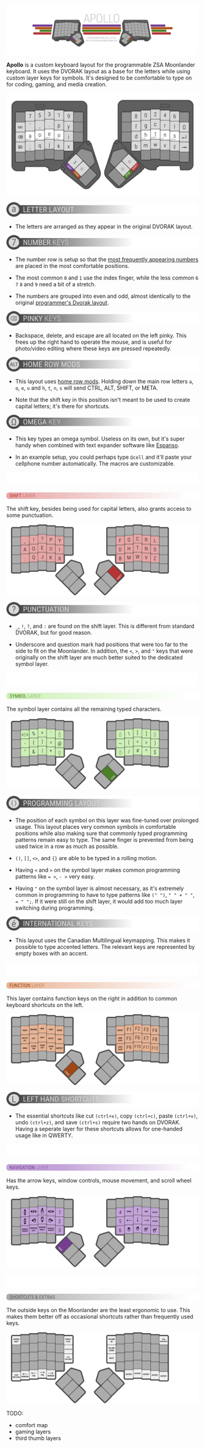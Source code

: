 ![logo](Assets/logo.png)

**Apollo** is a custom keyboard layout for the programmable ZSA Moonlander keyboard. It uses the DVORAK layout as a base for the letters while using custom layer keys for symbols. It's designed to be comfortable to type on for coding, gaming, and media creation.

![main layout](Assets/1.png)

![letter layout](Assets/g11.png)

- The letters are arranged as they appear in the original DVORAK layout.

![number keys](Assets/g12.png)

- The number row is setup so that the [most frequently appearing numbers](https://en.wikipedia.org/wiki/Benford%27s_law) are placed in the most comfortable positions.

- The most common `0` and `1` use the index finger, while the less common `6` `7` `8` and `9` need a bit of a stretch.

- The numbers are grouped into even and odd, almost identically to the original [programmer's Dvorak layout](https://www.kaufmann.no/roland/dvorak/).

![pinky keys](Assets/g13.png)

- Backspace, delete, and escape are all located on the left pinky. This frees up the right hand to operate the mouse, and is useful for photo/video editing where these keys are pressed repeatedly.

![home row mods](Assets/g14.png)

- This layout uses [home row mods](https://precondition.github.io/home-row-mods). Holding down the main row letters `a`, `o`, `e`, `u` and `h`, `t`, `n`, `s` will send CTRL, ALT, SHIFT, or META.

- Note that the shift key in this position isn't meant to be used to create capital letters; it's there for shortcuts.

![omega key](Assets/g15.png)

- This key types an omega symbol. Useless on its own, but it's super handy when combined with text expander software like [Espanso](https://espanso.org/).

- In an example setup, you could perhaps type `Ωcell` and it'll paste your cellphone number automatically. The macros are customizable.

![blank space](Assets/blank.png)

![Shift Layer](Assets/h2.png)

The shift key, besides being used for capital letters, also grants access to some punctuation.

![shifted layout](Assets/2.png)

![punctuation](Assets/g17.png)

- `_`, `!`, `?`, and `:` are found on the shift layer. This is different from standard DVORAK, but for good reason.

- Underscore and question mark had positions that were too far to the side to fit on the Moonlander. In addition, the `<`, `>`, and `"` keys that were originally on the shift layer are much better suited to the dedicated symbol layer.

![blank space](Assets/blank.png)

![Symbol Layer](Assets/h3.png)

The symbol layer contains all the remaining typed characters.

![symbol layout](Assets/3.png)

![Shift Layer](Assets/g18.png)

- The position of each symbol on this layer was fine-tuned over prolonged usage. This layout places very common symbols in comfortable positions while also making sure that commonly typed programming patterns remain easy to type. The same finger is prevented from being used twice in a row as much as possible.

- `()`, `[]`, `<>`, and `{}` are able to be typed in a rolling motion.

- Having `<` and `>` on the symbol layer makes common programming patterns like `= >`, `- >` very easy.

- Having `"` on the symbol layer is almost necessary, as it's extremely common in programming to have to type patterns like `(" ")`, `" " + " "`, `= " ";`. If it were still on the shift layer, it would add too much layer switching during programming.

![Shift Layer](Assets/g19.png)

- This layout uses the Canadian Multilingual keymapping. This makes it possible to type accented letters. The relevant keys are represented by empty boxes with an accent.

![blank space](Assets/blank.png)

![Function Layer](Assets/h4.png)

This layer contains function keys on the right in addition to common keyboard shortcuts on the left.

![function layout](Assets/4.png)

![Shift Layer](Assets/g20.png)

- The essential shortcuts like cut `(ctrl+x)`, copy `(ctrl+c)`, paste `(ctrl+v)`, undo `(ctrl+z)`, and save `(ctrl+s)` require two hands on DVORAK. Having a seperate layer for these shortcuts allows for one-handed usage like in QWERTY.

![blank space](Assets/blank.png)

![Navigation Layer](Assets/h5.png)

Has the arrow keys, window controls, mouse movement, and scroll wheel keys.

![navigation layout](Assets/5.png)

![blank space](Assets/blank.png)

![Shortcuts and Extras](Assets/h6.png)

The outside keys on the Moonlander are the least ergonomic to use. This makes them better off as occasional shortcuts rather than frequently used keys.

![extras layout](Assets/6.png)

TODO:

- comfort map
- gaming layers
- third thumb layers
